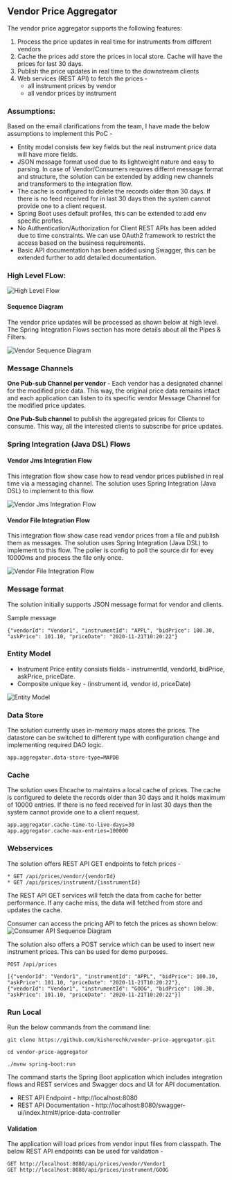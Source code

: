 ## Vendor Price Aggregator

The vendor price aggregator supports the following features:
1. Process the price updates in real time for instruments from different vendors
2. Cache the prices add store the prices in local store. Cache will have the prices for last 30 days.
3. Publish the price updates in real time to the downstream clients
4. Web services (REST API) to fetch the prices -
    * all instrument prices by vendor
    * all vendor prices by instrument

### Assumptions:
Based on the email clarifications from the team, I have made the below assumptions to implement this PoC - 
* Entity model consists few key fields but the real instrument price data will have more fields.
* JSON message format used due to its lightweight nature and easy to parsing. In case of Vendor/Consumers requires differnt message format and structure, the solution can be extended by adding new channels and transformers to the integration flow.
* The cache is configured to delete the records older than 30 days. If there is no feed received for in last 30 days then the system cannot provide one to a client request.
* Spring Boot uses default profiles, this can be extended to add env specific profles.
* No Authentication/Authorization for Client REST APIs has been added due to time constraints. We can use OAuth2 framework to restrict the access based on the business requirements.  
* Basic API documentation has been added using Swagger, this can be extended further to add detailed documentation.

### High Level FLow:

![High Level Flow](./images/highlevel.png)

#### Sequence Diagram

The vendor price updates will be processed as shown below at high level. The Spring Integration Flows section has more details about all the Pipes & Filters.

![Vendor Sequence Diagram](./images/vendor_price_updates_sequence.png)

### Message Channels

**One Pub-sub Channel per vendor** - Each vendor has a designated channel for the modified price data. This way, the original price data remains intact and each application can listen to its specific vendor Message Channel for the modified price updates.

**One Pub-Sub channel** to publish the aggregated prices for Clients to consume. This way, all the interested clients to subscribe for price updates.

### Spring Integration (Java DSL) Flows 
#### Vendor Jms Integration Flow

This integration flow show case how to read vendor prices published in real time via a messaging channel. The solution uses Spring Integration (Java DSL) to implement to this flow.

![Vendor Jms Integration Flow](./images/VendorJmsIntegrationFlow.png)

#### Vendor File Integration Flow

This integration flow show case read vendor prices from a file and publish them as messages. The solution uses Spring Integration (Java DSL) to implement to this flow. The poller is config to poll the source dir for evey 10000ms and process the file only once.

![Vendor File Integration Flow](./images/VendorFileIntegrationFlow.png)

### Message format
The solution initially supports JSON message format for vendor and clients.

Sample message
```
{"vendorId": "Vendor1", "instrumentId": "APPL", "bidPrice": 100.30, "askPrice": 101.10, "priceDate": "2020-11-21T10:20:22"}
```

### Entity Model

* Instrument Price entity consists fields - instrumentId, vendorId, bidPrice, askPrice, priceDate.
* Composite unique key - (instrument id, vendor id, priceDate)

![Entity Model](./images/entity-model.png)

### Data Store
The solution currently uses in-memory maps stores the prices. The datastore can be switched to different type with configuration change and implementing required DAO logic.
```
app.aggregator.data-store-type=MAPDB
```

### Cache
The solution uses Ehcache to maintains a local cache of prices. The cache is configured to delete the records older than 30 days and it holds maximum of 10000 entries. If there is no feed received for in last 30 days then the system cannot provide one to a client request.
```
app.aggregator.cache-time-to-live-days=30
app.aggregator.cache-max-entries=100000
```
 
### Webservices
The solution offers REST API GET endpoints to fetch prices -
```
* GET /api/prices/vendor/{vendorId}
* GET /api/prices/instrument/{instrumentId}
```

The REST API GET services will fetch the data from cache for better performance. If any cache miss, the data will fetched from store and updates the cache.

Consumer can access the pricing API to fetch the prices as shown below:
![Consumer API Sequence Diagram](./images/consumer_api_sequence.png)

The solution also offers a POST service which can be used to insert new instrument prices. This can be used for demo purposes.
```
POST /api/prices

[{"vendorId": "Vendor1", "instrumentId": "APPL", "bidPrice": 100.30, "askPrice": 101.10, "priceDate": "2020-11-21T10:20:22"},
{"vendorId": "Vendor1", "instrumentId": "GOOG", "bidPrice": 100.30, "askPrice": 101.10, "priceDate": "2020-11-21T10:20:22"}]
```

### Run Local

Run the below commands from the command line:

```
git clone https://github.com/kishorechk/vendor-price-aggregator.git 

cd vendor-price-aggregator 

./mvnw spring-boot:run
```
The command starts the Spring Boot application which includes integration flows and REST services and Swagger docs and UI for API documentation.

* REST API Endpoint - http://localhost:8080
* REST API Documentation - http://localhost:8080/swagger-ui/index.html#/price-data-controller

#### Validation
The application will load prices from vendor input files from classpath. The below REST API endpoints can be used for validation - 

```
GET http://localhost:8080/api/prices/vendor/Vendor1
GET http://localhost:8080/api/prices/instrument/GOOG
```
